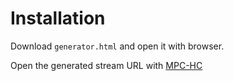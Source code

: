 # Installation
Download `generator.html` and open it with browser.

Open the generated stream URL  with [MPC-HC](https://mpc-hc.org/)
